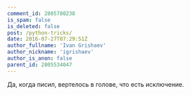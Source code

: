 ```yaml
---
comment_id: 2805780238
is_spam: false
is_deleted: false
post: /python-tricks/
date: 2016-07-27T07:29:51Z
author_fullname: 'Ivan Grishaev'
author_nickname: 'igrishaev'
author_is_anon: false
parent_id: 2805534047
---
```


<p>Да, когда писил, вертелось в голове, что есть исключение.</p>
